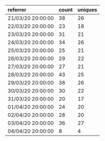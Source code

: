 | referrer          | count | uniques |
| :---------------- | :---- | :------ |
| 21/03/20 20:00:00 | 38    | 26      |
| 22/03/20 20:00:00 | 23    | 18      |
| 23/03/20 20:00:00 | 31    | 21      |
| 24/03/20 20:00:00 | 34    | 26      |
| 25/03/20 20:00:00 | 25    | 21      |
| 26/03/20 20:00:00 | 29    | 22      |
| 27/03/20 20:00:00 | 27    | 21      |
| 28/03/20 20:00:00 | 43    | 25      |
| 29/03/20 20:00:00 | 38    | 26      |
| 30/03/20 20:00:00 | 30    | 22      |
| 31/03/20 20:00:00 | 20    | 17      |
| 01/04/20 20:00:00 | 24    | 20      |
| 02/04/20 20:00:00 | 28    | 20      |
| 03/04/20 20:00:00 | 36    | 27      |
| 04/04/20 20:00:00 | 8     | 4       |
